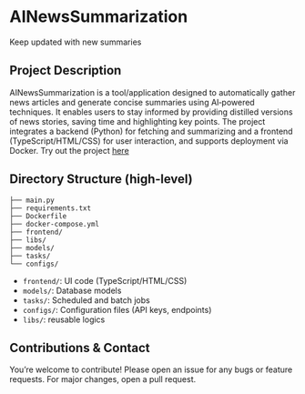 # AINewsSummarization
Keep updated with new summaries

## Project Description
AINewsSummarization is a tool/application designed to automatically gather news articles and generate concise summaries using AI‑powered techniques. It enables users to stay informed by providing distilled versions of news stories, saving time and highlighting key points. The project integrates a backend (Python) for fetching and summarizing and a frontend (TypeScript/HTML/CSS) for user interaction, and supports deployment via Docker. Try out the project [here](https://summerizenews.club/)



## Directory Structure (high‑level)
```
├── main.py
├── requirements.txt
├── Dockerfile
├── docker-compose.yml
├── frontend/
├── libs/
├── models/
├── tasks/
└── configs/
```
- `frontend/`: UI code (TypeScript/HTML/CSS)  
- `models/`: Database models
- `tasks/`: Scheduled and batch jobs 
- `configs/`: Configuration files (API keys, endpoints)
- `libs/`: reusable logics
## Contributions & Contact
You’re welcome to contribute! Please open an issue for any bugs or feature requests. For major changes, open a pull request.  


